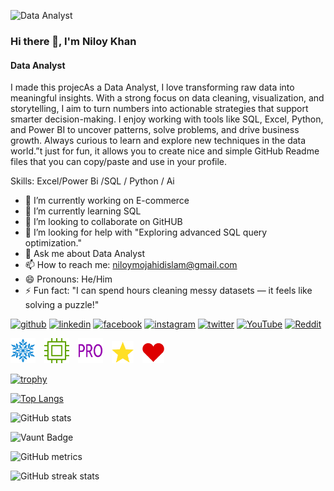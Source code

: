 ![Data Analyst](https://media.licdn.com/dms/image/v2/D5616AQGPxwFNcokolQ/profile-displaybackgroundimage-shrink_350_1400/B56Zi01gUjG0AY-/0/1755380583703?e=1759363200&v=beta&t=596RPozTSh7yMXg0RiMYgLrBE8_heb-8GbC3KoV8mPE)
### Hi there 👋, I'm Niloy Khan 
#### Data Analyst


I made this projecAs a Data Analyst, I love transforming raw data into meaningful insights. With a strong focus on data cleaning, visualization, and storytelling, I aim to turn numbers into actionable strategies that support smarter decision-making. I enjoy working with tools like SQL, Excel, Python, and Power BI to uncover patterns, solve problems, and drive business growth. Always curious to learn and explore new techniques in the data world.”t just for fun, it allows you to create nice and simple GitHub Readme files that you can copy/paste and use in your profile.

Skills: Excel/Power Bi  /SQL / Python / Ai

- 🔭 I’m currently working on E-commerce 
- 🌱 I’m currently learning SQL    
- 👯 I’m looking to collaborate on GitHUB 
- 🤔 I’m looking for help with "Exploring advanced SQL query optimization." 
- 💬 Ask me about Data Analyst 
- 📫 How to reach me: niloymojahidislam@gmail.com 
- 😄 Pronouns: He/Him 
- ⚡ Fun fact: "I can spend hours cleaning messy datasets — it feels like solving a puzzle!" 


[<img src='https://cdn.jsdelivr.net/npm/simple-icons@3.0.1/icons/github.svg' alt='github' height='40'>](https://github.com/niloyads78)  [<img src='https://cdn.jsdelivr.net/npm/simple-icons@3.0.1/icons/linkedin.svg' alt='linkedin' height='40'>](https://www.linkedin.com/in/niloyads78/)  [<img src='https://cdn.jsdelivr.net/npm/simple-icons@3.0.1/icons/facebook.svg' alt='facebook' height='40'>](https://www.facebook.com/niloyads78)  [<img src='https://cdn.jsdelivr.net/npm/simple-icons@3.0.1/icons/instagram.svg' alt='instagram' height='40'>](https://www.instagram.com/niloyads78/)  [<img src='https://cdn.jsdelivr.net/npm/simple-icons@3.0.1/icons/twitter.svg' alt='twitter' height='40'>](https://twitter.com/niloyads78)  [<img src='https://cdn.jsdelivr.net/npm/simple-icons@3.0.1/icons/youtube.svg' alt='YouTube' height='40'>](https://www.youtube.com/channel/niloyads78)  [<img src='https://cdn.jsdelivr.net/npm/simple-icons@3.0.1/icons/reddit.svg' alt='Reddit' height='40'>](https://www.reddit.com/user/niloyads78)  

<a href='https://archiveprogram.github.com/'><img src='https://raw.githubusercontent.com/acervenky/animated-github-badges/master/assets/acbadge.gif' width='40' height='40'></a> <a href='https://docs.github.com/en/developers'><img src='https://raw.githubusercontent.com/acervenky/animated-github-badges/master/assets/devbadge.gif' width='40' height='40'></a> <a href='https://github.com/pricing'><img src='https://raw.githubusercontent.com/acervenky/animated-github-badges/master/assets/pro.gif' width='40' height='40'></a> <a href='https://stars.github.com/'><img src='https://raw.githubusercontent.com/acervenky/animated-github-badges/master/assets/starbadge.gif' width='35' height='35'></a> <a href='https://docs.github.com/en/github/supporting-the-open-source-community-with-github-sponsors'><img src='https://raw.githubusercontent.com/acervenky/animated-github-badges/master/assets/sponsorbadge.gif' width='35' height='35'></a> 

[![trophy](https://github-profile-trophy.vercel.app/?username=niloyads78)](https://github.com/ryo-ma/github-profile-trophy)

[![Top Langs](https://github-readme-stats.vercel.app/api/top-langs/?username=niloyads78)](https://github.com/anuraghazra/github-readme-stats)

![GitHub stats](https://github-readme-stats.vercel.app/api?username=niloyads78&show_icons=true&count_private=true)  

![Vaunt Badge](https://api.vaunt.dev/v1/github/entities/niloyads78/contributions?format=svg&private=true)  

![GitHub metrics](https://metrics.lecoq.io/niloyads78)  

![GitHub streak stats](https://streak-stats.demolab.com/?user=niloyads78)  


